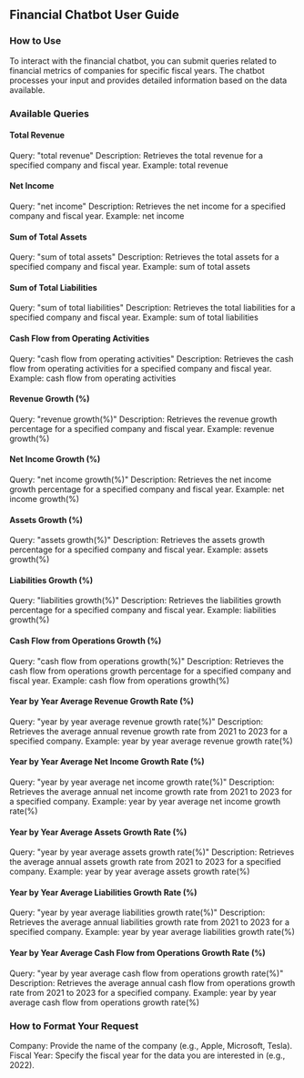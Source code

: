 ## Financial Chatbot User Guide
### How to Use
To interact with the financial chatbot, you can submit queries related to financial metrics of companies for specific fiscal years. The chatbot processes your input and provides detailed information based on the data available.

### Available Queries

#### Total Revenue
Query: "total revenue"
Description: Retrieves the total revenue for a specified company and fiscal year.
Example: total revenue


#### Net Income
Query: "net income"
Description: Retrieves the net income for a specified company and fiscal year.
Example: net income


#### Sum of Total Assets
Query: "sum of total assets"
Description: Retrieves the total assets for a specified company and fiscal year.
Example: sum of total assets


#### Sum of Total Liabilities
Query: "sum of total liabilities"
Description: Retrieves the total liabilities for a specified company and fiscal year.
Example: sum of total liabilities


#### Cash Flow from Operating Activities
Query: "cash flow from operating activities"
Description: Retrieves the cash flow from operating activities for a specified company and fiscal year.
Example: cash flow from operating activities


#### Revenue Growth (%)
Query: "revenue growth(%)"
Description: Retrieves the revenue growth percentage for a specified company and fiscal year.
Example: revenue growth(%)


#### Net Income Growth (%)
Query: "net income growth(%)"
Description: Retrieves the net income growth percentage for a specified company and fiscal year.
Example: net income growth(%)


#### Assets Growth (%)
Query: "assets growth(%)"
Description: Retrieves the assets growth percentage for a specified company and fiscal year.
Example: assets growth(%)


#### Liabilities Growth (%)
Query: "liabilities growth(%)"
Description: Retrieves the liabilities growth percentage for a specified company and fiscal year.
Example: liabilities growth(%)


#### Cash Flow from Operations Growth (%)
Query: "cash flow from operations growth(%)"
Description: Retrieves the cash flow from operations growth percentage for a specified company and fiscal year.
Example: cash flow from operations growth(%)


#### Year by Year Average Revenue Growth Rate (%)
Query: "year by year average revenue growth rate(%)"
Description: Retrieves the average annual revenue growth rate from 2021 to 2023 for a specified company.
Example: year by year average revenue growth rate(%)


#### Year by Year Average Net Income Growth Rate (%)
Query: "year by year average net income growth rate(%)"
Description: Retrieves the average annual net income growth rate from 2021 to 2023 for a specified company.
Example: year by year average net income growth rate(%)


#### Year by Year Average Assets Growth Rate (%)
Query: "year by year average assets growth rate(%)"
Description: Retrieves the average annual assets growth rate from 2021 to 2023 for a specified company.
Example: year by year average assets growth rate(%)


#### Year by Year Average Liabilities Growth Rate (%)
Query: "year by year average liabilities growth rate(%)"
Description: Retrieves the average annual liabilities growth rate from 2021 to 2023 for a specified company.
Example: year by year average liabilities growth rate(%)


#### Year by Year Average Cash Flow from Operations Growth Rate (%)
Query: "year by year average cash flow from operations growth rate(%)"
Description: Retrieves the average annual cash flow from operations growth rate from 2021 to 2023 for a specified company.
Example: year by year average cash flow from operations growth rate(%)

### How to Format Your Request
Company: Provide the name of the company (e.g., Apple, Microsoft, Tesla).
Fiscal Year: Specify the fiscal year for the data you are interested in (e.g., 2022).
